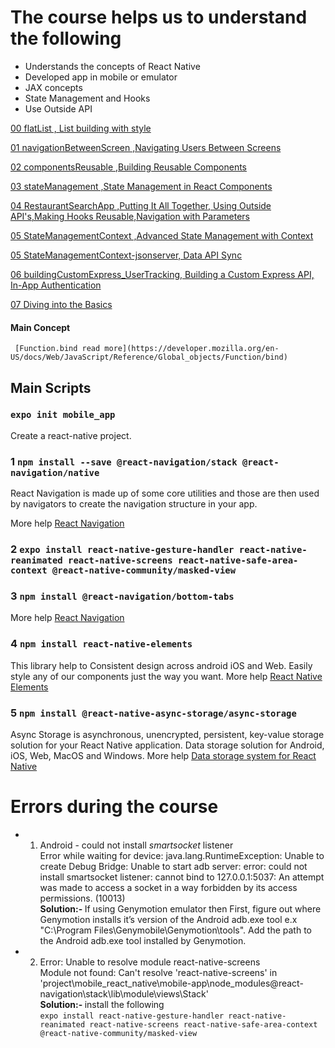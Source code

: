 # The course helps us to understand the following

- Understands the concepts of React Native
- Developed app in mobile or emulator
- JAX concepts
- State Management and Hooks
- Use Outside API

[00 flatList , List building with style](https://github.com/asadhameed/react-native-course/tree/main/00%20flatList)

[01 navigationBetweenScreen ,Navigating Users Between Screens](https://github.com/asadhameed/react-native-course/tree/main/01%20navigationBetweenScreen)

[02 componentsReusable ,Building Reusable Components](https://github.com/asadhameed/react-native-course/tree/main/02%20componentsReusable)

[03 stateManagement ,State Management in React Components](https://github.com/asadhameed/react-native-course/tree/main/03%20stateManagement)

[04 RestaurantSearchApp ,Putting It All Together, Using Outside API's,Making Hooks Reusable,Navigation with Parameters](https://github.com/asadhameed/react-native-course/tree/main/04%20RestaurantSearchApp)

[05 StateManagementContext ,Advanced State Management with Context](https://github.com/asadhameed/react-native-course/tree/main/05%20StateManagementContext)

[05 StateManagementContext-jsonserver, Data API Sync](https://github.com/asadhameed/react-native-course/tree/main/05%20StateManagementContext-jsonserver)

[06 buildingCustomExpress_UserTracking, Building a Custom Express API, In-App Authentication](https://github.com/asadhameed/react-native-course/tree/main/06%20buildingCustomExpress_UserTracking)

[07 Diving into the Basics](https://github.com/asadhameed/react-native-course/tree/main/07%20Diving%20into%20the%20Basics)

#### Main Concept

     [Function.bind read more](https://developer.mozilla.org/en-US/docs/Web/JavaScript/Reference/Global_objects/Function/bind)

## Main Scripts

### `expo init mobile_app`

Create a react-native project.

### 1 `npm install --save @react-navigation/stack @react-navigation/native`

React Navigation is made up of some core utilities and those are then used by navigators to create the navigation structure in your app.

More help [React Navigation](https://reactnavigation.org/docs/getting-started)

### 2 `expo install react-native-gesture-handler react-native-reanimated react-native-screens react-native-safe-area-context @react-native-community/masked-view`

### 3 `npm install @react-navigation/bottom-tabs`

More help [React Navigation](https://reactnavigation.org/docs/getting-started)

### 4 `npm install react-native-elements`

This library help to Consistent design across android iOS and Web. Easily style any of our components just the way you want.
More help [React Native Elements](https://reactnativeelements.com/docs)

### 5 `npm install @react-native-async-storage/async-storage`

Async Storage is asynchronous, unencrypted, persistent, key-value storage solution for your React Native application. Data storage solution for Android, iOS, Web, MacOS and Windows.
More help [Data storage system for React Native](https://react-native-async-storage.github.io/async-storage/)

# Errors during the course

- 1. Android - could not install _smartsocket_ listener <br />
     Error while waiting for device: java.lang.RuntimeException: Unable to create Debug Bridge: Unable to start adb server: error: could not install smartsocket listener: cannot bind to 127.0.0.1:5037: An attempt was made to access a socket in a way forbidden by its access permissions. (10013) <br />
     <strong> Solution:- </strong> If using Genymotion emulator then First, figure out where Genymotion installs it’s version of the Android adb.exe tool e.x "C:\Program Files\Genymobile\Genymotion\tools".
     Add the path to the Android adb.exe tool installed by Genymotion.
- 2.  Error: Unable to resolve module react-native-screens </br>
      Module not found: Can't resolve 'react-native-screens' in 'project\mobile_react_native\mobile-app\node_modules\@react-navigation\stack\lib\module\views\Stack' <br />
      <strong> Solution:- </strong> install the following <br />
      `expo install react-native-gesture-handler react-native-reanimated react-native-screens react-native-safe-area-context @react-native-community/masked-view`
